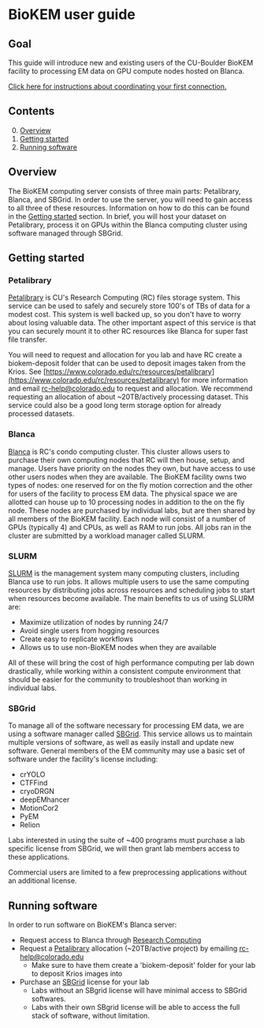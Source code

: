 # BioKEM user guide

## Goal
This guide will introduce new and existing users of the CU-Boulder BioKEM facility to processing EM data on GPU compute nodes hosted on Blanca.

[Click here for instructions about coordinating your first connection.](https://cu-biokem.github.io/BioKEM_docs/collection_instructions/)

## Contents

0. [Overview](#overview)
0. [Getting started](#getting-started)
0. [Running software](#running-software)

## Overview
The BioKEM computing server consists of three main parts: Petalibrary, Blanca, and SBGrid. In order to use the server, you will need to gain access to all three of these resources. Information on how to do this can be found in the [Getting started](#getting-started) section. In brief, you will host your dataset on Petalibrary, process it on GPUs within the Blanca computing cluster using software managed through SBGrid.

## Getting started

### Petalibrary
[Petalibrary](https://www.colorado.edu/rc/resources/petalibrary) is CU's Research Computing (RC) files storage system. This service can be used to safely and securely store 100's of TBs of data for a modest cost. This system is well backed up, so you don't have to worry about losing valuable data. The other important aspect of this service is that you can securely mount it to other RC resources like Blanca for super fast file transfer.

You will need to request and allocation for you lab and have RC create a biokem-deposit folder that can be used to deposit images taken from the Krios. See [https://www.colorado.edu/rc/resources/petalibrary](https://www.colorado.edu/rc/resources/petalibrary) for more information and email [rc-help@colorado.edu](rc-help@colorado.edu) to request and allocation. We recommend requesting an allocation of about ~20TB/actively processing dataset. This service could also be a good long term storage option for already processed datasets.

### Blanca
[Blanca](https://www.colorado.edu/rc/resources/blanca) is RC's condo computing cluster. This cluster allows users to purchase their own computing nodes that RC will then house, setup, and manage. Users have priority on the nodes they own, but have access to use other users nodes when they are available. The BioKEM facility owns two types of nodes: one reserved for on the fly motion correction and the other for users of the facility to process EM data. The physical space we are allotted can house up to 10 processing nodes in addition to the on the fly node. These nodes are purchased by individual labs, but are then shared by all members of the BioKEM facility. Each node will consist of a number of GPUs (typically 4) and CPUs, as well as RAM to run jobs. All jobs ran in the cluster are submitted by a workload manager called SLURM.

### SLURM
[SLURM](https://slurm.schedmd.com) is the management system many computing clusters, including Blanca use to run jobs. It allows multiple users to use the same computing resources by distributing jobs across resources and scheduling jobs to start when resources become available. The main benefits to us of using SLURM are:

  - Maximize utilization of nodes by running 24/7
  - Avoid single users from hogging resources
  - Create easy to replicate workflows
  - Allows us to use non-BioKEM nodes when they are available

All of these will bring the cost of high performance computing per lab down drastically, while working within a consistent compute environment that should be easier for the community to troubleshoot than working in individual labs.

### SBGrid
To manage all of the software necessary for processing EM data, we are using a software manager called [SBGrid](https://sbgrid.org). This service allows us to maintain multiple versions of software, as well as easily install and update new software. General members of the EM community may use a basic set of software under the facility's license including:
  - crYOLO
  - CTFFind
  - cryoDRGN
  - deepEMhancer
  - MotionCor2
  - PyEM
  - Relion

Labs interested in using the suite of ~400 programs must purchase a lab specific license from SBGrid, we will then grant lab members access to these applications.

Commercial users are limited to a few preprocessing applications without an additional license.

## Running software
In order to run software on BioKEM's Blanca server:
  - Request access to Blanca through [Research Computing](https://rcamp.rc.colorado.edu/accounts/account-request/create/organization)
  - Request a [Petalibrary](#petalibrary) allocation (~20TB/active project) by emailing [rc-help@colorado.edu](rc-help@colorado.edu)
    * Make sure to have them create a 'biokem-deposit' folder for your lab to deposit Krios images into
  -  Purchase an [SBGrid](#sbgrid) license for your lab
     * Labs without an SBgrid license will have minimal access to SBGrid softwares.
     * Labs with their own SBgrid license will be able to access the full stack of software, without limitation.
